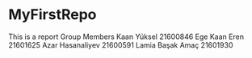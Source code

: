# MyFirstRepo
 This is a report
 Group Members
Kaan Yüksel 21600846
Ege Kaan Eren 21601625
Azar Hasanaliyev 21600591
Lamia Başak Amaç 21601930
